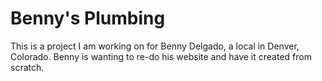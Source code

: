 # Benny's Plumbing

This is a project I am working on for Benny Delgado, a local in Denver, Colorado. Benny is
wanting to re-do his website and have it created from scratch.

